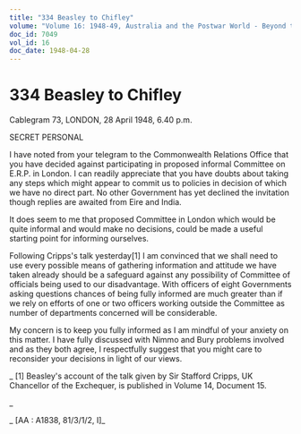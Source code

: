 ```yaml
---
title: "334 Beasley to Chifley"
volume: "Volume 16: 1948-49, Australia and the Postwar World - Beyond the Region"
doc_id: 7049
vol_id: 16
doc_date: 1948-04-28
---
```


# 334 Beasley to Chifley

Cablegram 73, LONDON, 28 April 1948, 6.40 p.m.

SECRET PERSONAL

I have noted from your telegram to the Commonwealth Relations Office that you have decided against participating in proposed informal Committee on E.R.P. in London. I can readily appreciate that you have doubts about taking any steps which might appear to commit us to policies in decision of which we have no direct part. No other Government has yet declined the invitation though replies are awaited from Eire and India.

It does seem to me that proposed Committee in London which would be quite informal and would make no decisions, could be made a useful starting point for informing ourselves.

Following Cripps's talk yesterday[1] I am convinced that we shall need to use every possible means of gathering information and attitude we have taken already should be a safeguard against any possibility of Committee of officials being used to our disadvantage. With officers of eight Governments asking questions chances of being fully informed are much greater than if we rely on efforts of one or two officers working outside the Committee as number of departments concerned will be considerable.

My concern is to keep you fully informed as I am mindful of your anxiety on this matter. I have fully discussed with Nimmo and Bury problems involved and as they both agree, I respectfully suggest that you might care to reconsider your decisions in light of our views.

_ [1] Beasley's account of the talk given by Sir Stafford Cripps, UK Chancellor of the Exchequer, is published in Volume 14, Document 15.

_

_ [AA : A1838, 81/3/1/2, I]_

